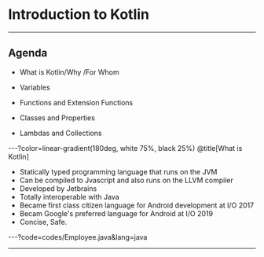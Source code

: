 # Introduction to Kotlin

---

## Agenda
-  What is Kotlin/Why /For Whom

-  Variables

-  Functions and Extension Functions

-  Classes and Properties

-  Lambdas and Collections


---?color=linear-gradient(180deg, white 75%, black 25%)
@title[What is Kotlin]

- Statically typed programming language that runs on the JVM
- Can be compiled to Jvascript and also runs on the LLVM compiler
- Developed by Jetbrains
- Totally interoperable with Java
- Became first class citizen language for Android development at I/O 2017
- Becam Google's preferred language for Android at I/O 2019
- Concise, Safe.

---?code=codes/Employee.java&lang=java

---

